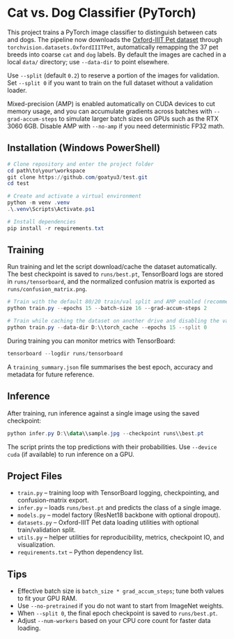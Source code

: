 # Cat vs. Dog Classifier (PyTorch)

This project trains a PyTorch image classifier to distinguish between cats and dogs. The
pipeline now downloads the [Oxford-IIIT Pet dataset](https://www.robots.ox.ac.uk/~vgg/data/pets/)
through `torchvision.datasets.OxfordIIITPet`, automatically remapping the 37 pet breeds into
coarse `cat` and `dog` labels. By default the images are cached in a local `data/` directory;
use `--data-dir` to point elsewhere.

Use `--split` (default `0.2`) to reserve a portion of the images for validation. Set `--split 0`
if you want to train on the full dataset without a validation loader.

Mixed-precision (AMP) is enabled automatically on CUDA devices to cut memory usage, and you can
accumulate gradients across batches with `--grad-accum-steps` to simulate larger batch sizes on
GPUs such as the RTX 3060 6GB. Disable AMP with `--no-amp` if you need deterministic FP32 math.

## Installation (Windows PowerShell)

```powershell
# Clone repository and enter the project folder
cd path\to\your\workspace
git clone https://github.com/goatyu3/test.git
cd test

# Create and activate a virtual environment
python -m venv .venv
.\.venv\Scripts\Activate.ps1

# Install dependencies
pip install -r requirements.txt
```

## Training

Run training and let the script download/cache the dataset automatically. The best checkpoint is
saved to `runs/best.pt`, TensorBoard logs are stored in `runs/tensorboard`, and the normalized
confusion matrix is exported as `runs/confusion_matrix.png`.

```powershell
# Train with the default 80/20 train/val split and AMP enabled (recommended for 6GB GPUs)
python train.py --epochs 15 --batch-size 16 --grad-accum-steps 2

# Train while caching the dataset on another drive and disabling the validation split
python train.py --data-dir D:\\torch_cache --epochs 15 --split 0
```

During training you can monitor metrics with TensorBoard:

```powershell
tensorboard --logdir runs/tensorboard
```

A `training_summary.json` file summarises the best epoch, accuracy and metadata for
future reference.

## Inference

After training, run inference against a single image using the saved checkpoint:

```powershell
python infer.py D:\\data\\sample.jpg --checkpoint runs\\best.pt
```

The script prints the top predictions with their probabilities. Use `--device cuda`
(if available) to run inference on a GPU.

## Project Files

- `train.py` – training loop with TensorBoard logging, checkpointing, and confusion-matrix export.
- `infer.py` – loads `runs/best.pt` and predicts the class of a single image.
- `models.py` – model factory (ResNet18 backbone with optional dropout).
- `datasets.py` – Oxford-IIIT Pet data loading utilities with optional train/validation split.
- `utils.py` – helper utilities for reproducibility, metrics, checkpoint IO, and visualization.
- `requirements.txt` – Python dependency list.

## Tips

- Effective batch size is `batch_size * grad_accum_steps`; tune both values to fit your GPU RAM.
- Use `--no-pretrained` if you do not want to start from ImageNet weights.
- When `--split 0`, the final epoch checkpoint is saved to `runs/best.pt`.
- Adjust `--num-workers` based on your CPU core count for faster data loading.
